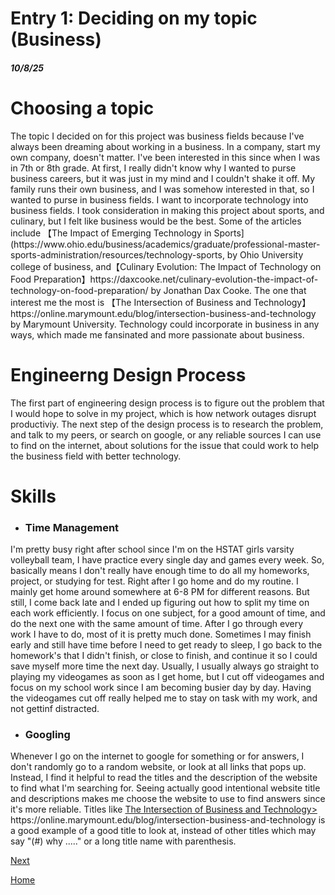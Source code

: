 # Entry 1: Deciding on my topic (Business)
##### 10/8/25

# Choosing a topic

<p> The topic I decided on for this project was business fields because I've always been dreaming about working in a business. In a company, start my own company, doesn't matter. I've been interested in this since when I was in 7th or 8th grade. At first, I really didn't know why I wanted to purse business careers, but it was just in my mind and I couldn't shake it off. My family runs their own business, and I was somehow interested in that, so I wanted to purse in business fields. I want to incorporate technology into business fields. I took consideration in making this project about sports, and culinary, but I felt like business would be the best. Some of the articles include 【The Impact of Emerging Technology in Sports] (https://www.ohio.edu/business/academics/graduate/professional-master-sports-administration/resources/technology-sports, by Ohio University college of business, and【Culinary Evolution: The Impact of Technology on Food Preparation】https://daxcooke.net/culinary-evolution-the-impact-of-technology-on-food-preparation/ by Jonathan Dax Cooke. The one that interest me the most is 【The Intersection of Business and Technology】https://online.marymount.edu/blog/intersection-business-and-technology by Marymount University. Technology could incorporate in business in any ways, which made me fansinated and more passionate about business.</p>


# Engineerng Design Process
<p>The first part of engineering design process is to figure out the problem that I would hope to solve in my project, which is how network outages disrupt productiviy. The next step of the design process is to research the problem, and talk to my peers, or search on google, or any reliable sources I can use to find on the internet, about solutions for the issue that could work to help the business field with better technology.</p>


# Skills
<ul>
  <li> <h3>Time Management </h3> </li>
</ul>

<p> I'm pretty busy right after school since I'm on the HSTAT girls varsity volleyball team, I have practice every single day and games every week. So, basically means I don't really have enough time to do all my homeworks, project, or studying for test. Right after I go home and do my routine. I mainly get home around somewhere at 6-8 PM for different reasons. But still, I come back late and I ended up figuring out how to split my time on each work efficiently. I focus on one subject, for a good amount of time, and do the next one with the same amount of time. After I go through every work I have to do, most of it is pretty much done. Sometimes I may finish early and still have time before I need to get ready to sleep, I go back to the homework's that I didn't finish, or close to finish, and continue it so I could save myself more time the next day. Usually, I usually always go straight to playing my videogames as soon as I get home, but I cut off videogames and focus on my school work since I am becoming busier day by day. Having the videogames cut off really helped me to stay on task with my work, and not gettinf distracted. </p>

<ul>
  <li> <h3> Googling </h3> </li>
</ul>

<p> Whenever I go on the internet to google for something or for answers, I don't randomly go to a random website, or look at all links that pops up. Instead, I find it helpful to read the titles and the description of the website to find what I'm searching for. Seeing actually good intentional website title and descriptions makes me choose the website to use to find answers since it's more reliable. Titles like <a href ="#"> The Intersection of Business and Technology> </a> https://online.marymount.edu/blog/intersection-business-and-technology is a good example of a good title to look at, instead of other titles which may say "(#) why ....." or a long title name with parenthesis. </p>










[Next](entry02.md)

[Home](../README.md)
